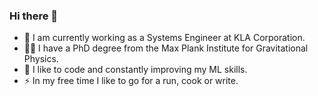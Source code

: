 ### Hi there 👋

- 🔭 I am currently working as a Systems Engineer at KLA Corporation.
- 👩‍🔬 I have a PhD degree from the Max Plank Institute for Gravitational Physics.
- 🌱 I like to code and constantly improving my ML skills.
- :zap: In my free time I like to go for a run, cook or write.
<!--
**A-bisht/A-bisht** is a ✨ _special_ ✨ repository because its `README.md` (this file) appears on your GitHub profile.


